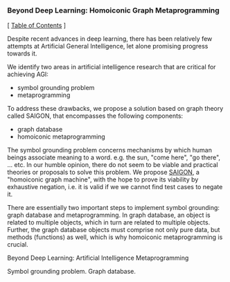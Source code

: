 ### Beyond Deep Learning: Homoiconic Graph Metaprogramming

\[ [Table of Contents](https://github.com/udexon/SAIGON/blob/master/0_Table_of_Contents.md) \]

Despite recent advances in deep learning, there has been relatively few attempts at Artificial General Intelligence, let alone promising progress towards it. 

We identify two areas in artificial intelligence research that are critical for achieving AGI:

- symbol grounding problem
- metaprogramming

To address these drawbacks, we propose a solution based on graph theory called SAIGON, that encompasses the following components:

- graph database
- homoiconic metaprogramming

The symbol grounding problem concerns mechanisms by which human beings associate meaning to a word. e.g. the sun, "come here", "go there", ... etc. In our humble opinion, there do not seem to be viable and practical theories or proposals to solve this problem. We propose [SAIGON](https://github.com/udexon/SAIGON/blob/master/README.md), a "homoiconic graph machine", with the hope to prove its viability by exhaustive negation, i.e. it is valid if we we cannot find test cases to negate it.

There are essentially two important steps to implement symbol grounding: graph database and metaprogramming. In graph database, an object is related to multiple objects, which in turn are related to multiple objects. Further, the graph database objects must comprise not only pure data, but methods (functions) as well, which is why homoiconic metaprogramming is crucial.

Beyond Deep Learning: Artificial Intelligence Metaprogramming

Symbol grounding problem. Graph database. 
